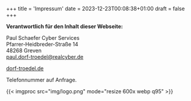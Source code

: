 +++
title = 'Impressum'
date = 2023-12-23T00:08:38+01:00
draft = false
+++

**Verantwortlich für den Inhalt dieser Webseite:**

Paul Schaefer Cyber Services  
Pfarrer-Heidbreder-Straße 14  
48268 Greven  
paul.dorf-troedel@realcyber.de  

[dorf-troedel.de](https://dorf-troedel.de)

Telefonnummer auf Anfrage.

{{< imgproc src="img/logo.png" mode="resize 600x webp q95"  >}}

